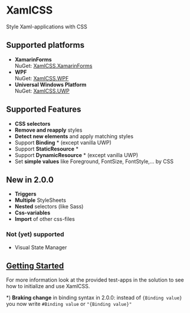# XamlCSS
Style Xaml-applications with CSS

Supported platforms
---
- **XamarinForms**  
NuGet: [XamlCSS.XamarinForms](https://www.nuget.org/packages/XamlCSS.XamarinForms)
- **WPF**  
NuGet: [XamlCSS.WPF](https://www.nuget.org/packages/XamlCSS.WPF)
- **Universal Windows Platform**  
NuGet: [XamlCSS.UWP](https://www.nuget.org/packages/XamlCSS.UWP)

Supported Features
---
- **CSS selectors**
- **Remove and reapply** styles
- **Detect new elements** and apply matching styles
- Support **Binding** * (except vanilla UWP)
- Support **StaticResource** *
- Support **DynamicResource** * (except vanilla UWP)
- Set **simple values** like Foreground, FontSize, FontStyle,... by CSS

New in 2.0.0
---
- **Triggers**
- **Multiple** StyleSheets
- **Nested** selectors (like Sass)
- **Css-variables**
- **Import** of other css-files

### Not (yet) supported
- Visual State Manager

[Getting Started](https://github.com/warappa/XamlCSS/wiki/Getting-started)
---

For more information look at the provided test-apps in the solution to see how to initialize and use XamlCSS.

*) **Braking change** in binding syntax in 2.0.0: instead of `{Binding value}` you now write `#Binding value` or `"{Binding value}"`
